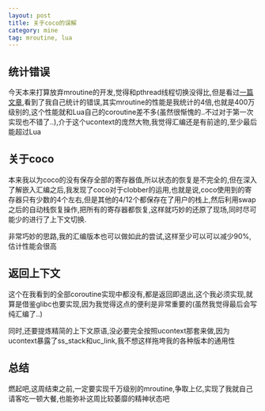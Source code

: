 ```yaml
---
layout: post
title: 关于coco的误解
category: mine
tag: mroutine, lua
---
```


## 统计错误

今天本来打算放弃mroutine的开发,觉得和pthread线程切换没得比,但是看过[一篇文章][compare coroutine],看到了我自己统计的错误,其实mroutine的性能是我统计的4倍,也就是400万级别的,这个性能就和Lua自己的coroutine差不多(虽然很惭愧的..不过对于第一次实现也不错了..),介于这个ucontext的庞然大物,我觉得汇编还是有前途的,至少最后能超过Lua

## 关于coco

本来我以为coco的没有保存全部的寄存器值,所以状态的恢复是不完全的,但在深入了解嵌入汇编之后,我发现了coco对于clobber的运用,也就是说,coco使用到的寄存器只有少数的4个左右,但是其他的4/12个都保存在了用户的栈上,然后利用swap之后的自动栈恢复操作,把所有的寄存器都恢复,这样就巧妙的还原了现场,同时尽可能少的进行了上下文切换.

非常巧妙的思路,我的汇编版本也可以做如此的尝试,这样至少可以可以减少90%,估计性能会很高

## 返回上下文

这个在我看到的全部coroutine实现中都没有,都是返回即退出,这个我必须实现,就算是借鉴glibc也要实现,因为我觉得这点的便利是非常重要的(虽然我觉得最后会写纯汇编了..)

同时,还要提炼精简的上下文原语,没必要完全按照ucontext那套来做,因为ucontext暴露了ss_stack和uc_link,我不想这样拖垮我的各种版本的通用性

## 总结

燃起吧,这周结束之前,一定要实现千万级别的mroutine,争取上亿,实现了我就自己请客吃一顿大餐,也能弥补这周比较萎靡的精神状态吧

[compare coroutine]: http://www.blogjava.net/killme2008/archive/2010/03/02/314264.html "coroutine比较"
